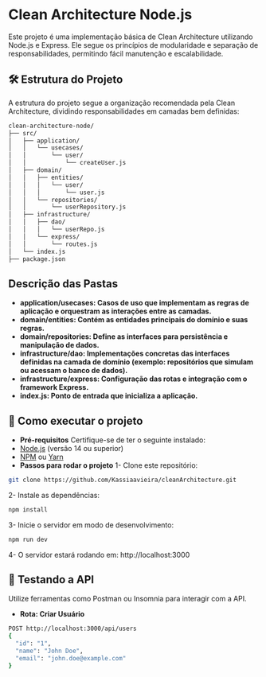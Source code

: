 # Clean Architecture Node.js
Este projeto é uma implementação básica de Clean Architecture utilizando Node.js e Express. Ele segue os princípios de modularidade e separação de responsabilidades, permitindo fácil manutenção e escalabilidade.

## 🛠️ Estrutura do Projeto
A estrutura do projeto segue a organização recomendada pela Clean Architecture, dividindo responsabilidades em camadas bem definidas:
```bash
clean-architecture-node/
├── src/
│   ├── application/       
│   │   └── usecases/
│   │       └── user/
│   │           └── createUser.js
│   ├── domain/            
│   │   ├── entities/
│   │   │   └── user/
│   │   │       └── user.js
│   │   └── repositories/
│   │       └── userRepository.js
│   ├── infrastructure/    
│   │   ├── dao/
│   │   │   └── userRepo.js
│   │   └── express/
│   │       └── routes.js
│   └── index.js          
├── package.json           
```
## Descrição das Pastas
- **application/usecases: Casos de uso que implementam as regras de aplicação e orquestram as interações entre as camadas.**
- **domain/entities: Contém as entidades principais do domínio e suas regras.**
- **domain/repositories: Define as interfaces para persistência e manipulação de dados.**
- **infrastructure/dao: Implementações concretas das interfaces definidas na camada de domínio (exemplo: repositórios que simulam ou acessam o banco de dados).**
- **infrastructure/express: Configuração das rotas e integração com o framework Express.**
- **index.js: Ponto de entrada que inicializa a aplicação.**

## 🚀 Como executar o projeto
- **Pré-requisitos**
Certifique-se de ter o seguinte instalado:
- [Node.js](https://nodejs.org/) (versão 14 ou superior)
- [NPM](https://www.npmjs.com/) ou [Yarn](https://yarnpkg.com/)
- **Passos para rodar o projeto**
1- Clone este repositório:
```bash
git clone https://github.com/Kassiaavieira/cleanArchitecture.git
```
2- Instale as dependências:
```bash
npm install
```
3- Inicie o servidor em modo de desenvolvimento:
```bash
npm run dev
```
4- O servidor estará rodando em: http://localhost:3000

## 🧪 Testando a API
Utilize ferramentas como Postman ou Insomnia para interagir com a API.
- **Rota: Criar Usuário**
```bash
POST http://localhost:3000/api/users
{
  "id": "1",
  "name": "John Doe",
  "email": "john.doe@example.com"
}
```